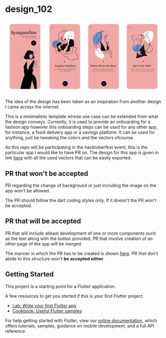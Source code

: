 # design_102

![Design 102](assets/images/design_102.png)

The idea of the design has been taken as an inspiration from another design I came across the internet. 

This is a minimalistic template whose use case can be extended from what the design conveys. Currently, it is used to provide an onboarding for a fashion app however this onboarding steps can be used for any other app, for instance, a food-delivery app or a savings platform. It can be used for anything, just be tweaking the colors and the vectors ofcourse. 

As this repo will be participating in the hacktoberfest event, this is the particular app I would like to have PR on. The design for this app is given in link [here](https://www.figma.com/file/6sugjTvQEZJSXwg1ySK6lK/Sympanthre?node-id=0%3A1) with all the used vectors that can be easily exported. 

## PR that won't be accepted
PR regarding the change of background or just including the image on the app won't be allowed.

The PR should follow the dart coding styles only. If it doesn't the PR won't be accepted.

## PR that will be accepted 
PR that will include atleast development of one or more components such as the text along with the button provided. PR that involve creation of an other page of the app will be merged.

 The manner in which the PR has to be created is shown [here](). PR that don't abide to this structure won't **be accepted either**.

## Getting Started

This project is a starting point for a Flutter application.

A few resources to get you started if this is your first Flutter project:

- [Lab: Write your first Flutter app](https://flutter.dev/docs/get-started/codelab)
- [Cookbook: Useful Flutter samples](https://flutter.dev/docs/cookbook)

For help getting started with Flutter, view our
[online documentation](https://flutter.dev/docs), which offers tutorials,
samples, guidance on mobile development, and a full API reference.
